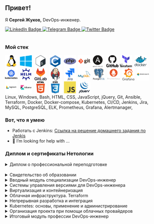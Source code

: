 ## Привет!
Я **Сергей Жуков,** DevOps-инженер.

<div id="badges">
  <a href="your-linkedin-URL">
    <img src="https://img.shields.io/badge/LinkedIn-blue?style=for-the-badge&logo=linkedin&logoColor=white" alt="LinkedIn Badge"/>
  </a>
  <a href="your-youtube-URL">
    <img src="https://img.shields.io/badge/Telegram-cyan?style=for-the-badge&logo=telegram&logoColor=white" alt="Telegram Badge"/>
  </a>
  <a href="your-twitter-URL">
    <img src="https://img.shields.io/badge/Twitter-blue?style=for-the-badge&logo=twitter&logoColor=white" alt="Twitter Badge"/>
  </a>
</div>
<img src="https://komarev.com/ghpvc/?username=beatljs&style=flat-square&color=blue" alt=""/>

### Мой стек
<div>
  <img src="https://github.com/devicons/devicon/blob/master/icons/linux/linux-original.svg" title="linux" alt="linux" width="40" height="40"/>&nbsp;
  <img src="https://github.com/devicons/devicon/blob/master/icons/windows8/windows8-original.svg" title="windows" alt="windows" width="40" height="40"/>&nbsp;
  <img src="https://github.com/devicons/devicon/blob/master/icons/bash/bash-original.svg" title="bash" alt="bash" width="40" height="40"/>&nbsp;
  <img src="https://github.com/devicons/devicon/blob/master/icons/c/c-original.svg" title="C" alt="C" width="40" height="40"/>&nbsp;
  <img src="https://github.com/devicons/devicon/blob/master/icons/php/php-original.svg" title="php" alt="php" width="40" height="40"/>&nbsp;
  <img src="https://github.com/devicons/devicon/blob/master/icons/git/git-original-wordmark.svg" title="Git" alt="Git" width="40" height="40"/>
  <img src="https://github.com/devicons/devicon/blob/master/icons/ansible/ansible-original-wordmark.svg" title="Ansible" alt="Ansible" width="40" height="40"/>&nbsp;
  <img src="https://github.com/devicons/devicon/blob/master/icons/github/github-original-wordmark.svg" title="GitHub" alt="GitHub" width="40" height="40"/>
  <img src="https://github.com/devicons/devicon/blob/master/icons/terraform/terraform-original-wordmark.svg" title="Terraform" alt="Terraform" width="40" height="40"/>&nbsp;
  <img src="https://github.com/devicons/devicon/blob/master/icons/docker/docker-original-wordmark.svg" title="Docker" alt="Docker" width="40" height="40"/>&nbsp;
  <img src="https://github.com/devicons/devicon/blob/master/icons/kubernetes/kubernetes-original-wordmark.svg" title="Kubernetes"  alt="Kubernetes" width="40" height="40"/>&nbsp;
  <img src="https://github.com/devicons/devicon/blob/master/icons/helm/helm-original.svg" title="Helm" alt="Helm" width="40" height="40"/>&nbsp;
  <img src="https://github.com/devicons/devicon/blob/master/icons/gitlab/gitlab-original-wordmark.svg" title="GitLab" alt="GitLab" width="40" height="40"/>&nbsp;
  <img src="https://github.com/devicons/devicon/blob/master/icons/jenkins/jenkins-original.svg" title="Jenkins" alt="Jenkins" width="40" height="40"/>&nbsp;
  <img src="https://github.com/devicons/devicon/blob/master/icons/jira/jira-original-wordmark.svg" title="Jira" alt="Jira" width="40" height="40"/>&nbsp;
  <img src="https://github.com/devicons/devicon/blob/master/icons/mysql/mysql-original-wordmark.svg" title="MySQL"  alt="MySQL" width="40" height="40"/>&nbsp;
  <img src="https://github.com/devicons/devicon/blob/master/icons/postgresql/postgresql-original-wordmark.svg" title="PostgreSQL" alt="PostgreSQL" width="40" height="40"/>&nbsp;
  <img src="https://github.com/devicons/devicon/blob/master/icons/prometheus/prometheus-original-wordmark.svg" title="Prometheus" alt="Prometheus" width="40" height="40"/>&nbsp;
  <img src="https://github.com/devicons/devicon/blob/master/icons/grafana/grafana-original-wordmark.svg" title="Grafana" alt="Grafana" width="40" height="40"/>&nbsp;
  <img src="https://github.com/devicons/devicon/blob/master/icons/elasticsearch/elasticsearch-original-wordmark.svg" title="Elasticsearch" alt="Elasticsearch" width="40" height="40"/>&nbsp;
  <img src="https://github.com/devicons/devicon/blob/master/icons/logstash/logstash-original-wordmark.svg" title="Logstash" alt="Logstash" width="40" height="40"/>&nbsp;
  <img src="https://github.com/devicons/devicon/blob/master/icons/kibana/kibana-original-wordmark.svg" title="Kibana" alt="Kibana" width="40" height="40"/>&nbsp;
  <img src="https://github.com/devicons/devicon/blob/master/icons/html5/html5-original-wordmark.svg" title="HTML" alt="HTML" width="40" height="40"/>&nbsp;
  <img src="https://github.com/devicons/devicon/blob/master/icons/css3/css3-original-wordmark.svg"  title="CSS" alt="CSS" width="40" height="40"/>&nbsp;
  <img src="https://github.com/devicons/devicon/blob/master/icons/javascript/javascript-original.svg" title="JavaScript" alt="JavaScript" width="40" height="40"/>&nbsp;
  <img src="https://github.com/devicons/devicon/blob/master/icons/jquery/jquery-original-wordmark.svg" title="jQuery" alt="jQuery" width="40" height="40"/>&nbsp;
</div>
Linux, Windows, Bash, HTML, CSS, JavaScript, jQuery, Git, Ansible, Terraform, Docker, Docker-compose, Kubernetes,   
CI/CD, Jenkins, Jira, MySQL, PostgreSQL, ELK, Prometheus, Grafana, Alertmanager, 


### Вот, что я умею

- Работать с Jenkins: [Ссылка на решение домашнего задания по Jenkis](https://github.com/beatljs/mnt-homeworks/blob/09-ci-04-jenkins/README.md)
- 🤔 I’m looking for help with ...

### Диплом и сертификаты Нетологии 

<details>
    <summary> Диплом о профессиональной переподготовке </summary>
    <img src="./images/Diplom.jpg" />
    <img src="./images/Addon.jpg" />
</details>

<br/>

<details>
    <summary> Свидетельство об образовании </summary>
    <img src="./images/Diplom.jpeg" />
</details>

<details>
    <summary> Вводный модуль специализации DevOps-инженер </summary>
    <img src="./images/Begin.jpeg" />
</details>

<details>
    <summary> Системы управления версиями для DevOps-инженера </summary>
    <img src="./images/Git.jpeg" />
</details>

<details>
    <summary> Виртуализация и контейнеризация </summary>
    <img src="./images/Docker.jpeg" />
</details>

<details>
    <summary> Облачная инфраструктура. Terraform </summary>
    <img src="./images/Terraform.jpeg" />
</details>

<details>
    <summary> Непрерывная разработка и интеграция </summary>
    <img src="./images/CI CD.jpeg" />
</details>

<details>
    <summary> Kubernetes: основы, применение и администрирование </summary>
    <img src="./images/Kubernetes.jpeg" />
</details>

<details>
    <summary> Организация проекта при помощи облачных провайдеров </summary>
    <img src="./images/CloPro.jpeg" />
</details>

<details>
    <summary> Итоговый модуль профессии DevOps-инженер </summary>
    <img src="./images/Itog.jpeg" />
</details>

<!--
**beatljs/beatljs** is a ✨ _special_ ✨ repository because its `README.md` (this file) appears on your GitHub profile.

Here are some ideas to get you started:

- 🔭 I’m currently working on ...
- 🌱 I’m currently learning ...
- 👯 I’m looking to collaborate on ...
- 🤔 I’m looking for help with ...
- 💬 Ask me about ...
- 📫 How to reach me: ...
- 😄 Pronouns: ...
- ⚡ Fun fact: ...
-->
